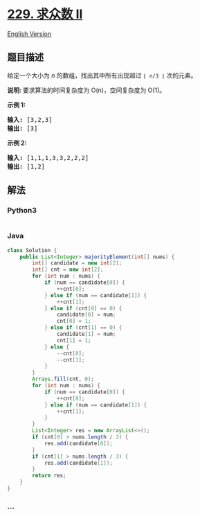 # [229. 求众数 II](https://leetcode-cn.com/problems/majority-element-ii)

[English Version](/solution/0200-0299/0229.Majority%20Element%20II/README_EN.md)

## 题目描述

<!-- 这里写题目描述 -->
<p>给定一个大小为&nbsp;<em>n&nbsp;</em>的数组，找出其中所有出现超过&nbsp;<code>&lfloor; n/3 &rfloor;</code>&nbsp;次的元素。</p>

<p><strong>说明: </strong>要求算法的时间复杂度为 O(n)，空间复杂度为 O(1)。</p>

<p><strong>示例&nbsp;1:</strong></p>

<pre><strong>输入:</strong> [3,2,3]
<strong>输出:</strong> [3]</pre>

<p><strong>示例 2:</strong></p>

<pre><strong>输入:</strong> [1,1,1,3,3,2,2,2]
<strong>输出:</strong> [1,2]</pre>

## 解法

<!-- 这里可写通用的实现逻辑 -->

<!-- tabs:start -->

### **Python3**

<!-- 这里可写当前语言的特殊实现逻辑 -->

```python

```

### **Java**

<!-- 这里可写当前语言的特殊实现逻辑 -->

```java
class Solution {
    public List<Integer> majorityElement(int[] nums) {
        int[] candidate = new int[2];
        int[] cnt = new int[2];
        for (int num : nums) {
            if (num == candidate[0]) {
                ++cnt[0];
            } else if (num == candidate[1]) {
                ++cnt[1];
            } else if (cnt[0] == 0) {
                candidate[0] = num;
                cnt[0] = 1;
            } else if (cnt[1] == 0) {
                candidate[1] = num;
                cnt[1] = 1;
            } else {
                --cnt[0];
                --cnt[1];
            }
        }
        Arrays.fill(cnt, 0);
        for (int num : nums) {
            if (num == candidate[0]) {
                ++cnt[0];
            } else if (num == candidate[1]) {
                ++cnt[1];
            }
        }
        List<Integer> res = new ArrayList<>();
        if (cnt[0] > nums.length / 3) {
            res.add(candidate[0]);
        }
        if (cnt[1] > nums.length / 3) {
            res.add(candidate[1]);
        }
        return res;
    }
}

```

### **...**

```

```

<!-- tabs:end -->
